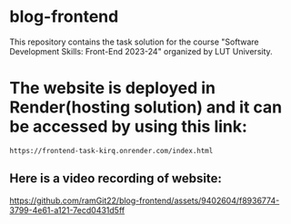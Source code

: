 # blog-frontend
This repository contains the task solution for the course "Software Development Skills: Front-End 2023-24" organized by LUT University.

# The website is deployed in Render(hosting solution) and it can be accessed by using this link:
`https://frontend-task-kirq.onrender.com/index.html`
## Here is a video recording of website:

https://github.com/ramGit22/blog-frontend/assets/9402604/f8936774-3799-4e61-a121-7ecd0431d5ff

